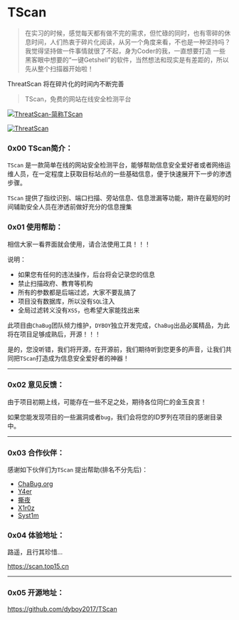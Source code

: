 # TScan

> 在实习的时候，感觉每天都有做不完的需求，但忙碌的同时，也有零碎的休息时间，人们热衷于碎片化阅读，从另一个角度来看，不也是一种坚持吗？我觉得坚持做一件事情就很了不起，身为Coder的我，一直想要打造 一些黑客眼中想要的“一键Getshell”的软件，当然想法和现实是有差距的，所以先从整个扫描器开始啦！

ThreatScan 将在碎片化的时间内不断完善


> TScan，免费的网站在线安全检测平台


[![ThreatScan-简称TScan](https://upload-images.jianshu.io/upload_images/6661013-265a27d2665eba1a.png?imageMogr2/auto-orient/ "ThreatScan-简称TScan")](https://upload-images.jianshu.io/upload_images/6661013-265a27d2665eba1a.png?imageMogr2/auto-orient/ "ThreatScan-简称TScan")


[![ThreatScan](https://upload-images.jianshu.io/upload_images/6661013-b6c0818025f15571.png "ThreatScan")](https://upload-images.jianshu.io/upload_images/6661013-b6c0818025f15571.png "ThreatScan")

### 0x00 TScan简介：

`TScan` 是一款简单在线的网站安全检测平台，能够帮助信息安全爱好者或者网络运维人员，在一定程度上获取目标站点的一些基础信息，便于快速展开下一步的渗透步骤。

`TScan` 提供了指纹识别、端口扫描、旁站信息、信息泄漏等功能，期许在最短的时间辅助安全人员在渗透前做好充分的信息搜集


### 0x01 使用帮助：

相信大家一看界面就会使用，请合法使用工具！！！

说明：
- 如果您有任何的违法操作，后台将会记录您的信息
- 禁止扫描政府、教育等机构
- 所有的参数都是后端过滤，大家不要乱搞了
- 项目没有数据库，所以没有`SQL`注入
- 全局过滤转义没有`XSS`，也希望大家能找出来

此项目由`ChaBug`团队倾力维护，`DYBOY`独立开发完成，`ChaBug`出品必属精品，为此将在项目足够成熟后，开源！！！

是的，您没听错，我们将开源，在开源前，我们期待听到您更多的声音，让我们共同把`TScan`打造成为信息安全爱好者的神器！

***

### 0x02 意见反馈：

由于项目初期上线，可能存在一些不足之处，期待各位同仁的金玉良言！

如果您能发现项目的一些漏洞或者`bug`，我们会将您的ID罗列在项目的感谢目录中。

***

### 0x03 合作伙伴：

感谢如下伙伴们为`TScan` 提出帮助(排名不分先后)：
- [ChaBug.org](https://www.chabug.org/)
- [Y4er](https://y4er.com/)
- [撕夜](https://www.evi1.cn/)
- [X1r0z](https://exp10it.cn/)
- [Syst1m](http://syst1m.com/)

### 0x04 体验地址：

路遥，且行其珍惜...

https://scan.top15.cn

***

### 0x05 开源地址：

https://github.com/dyboy2017/TScan 





